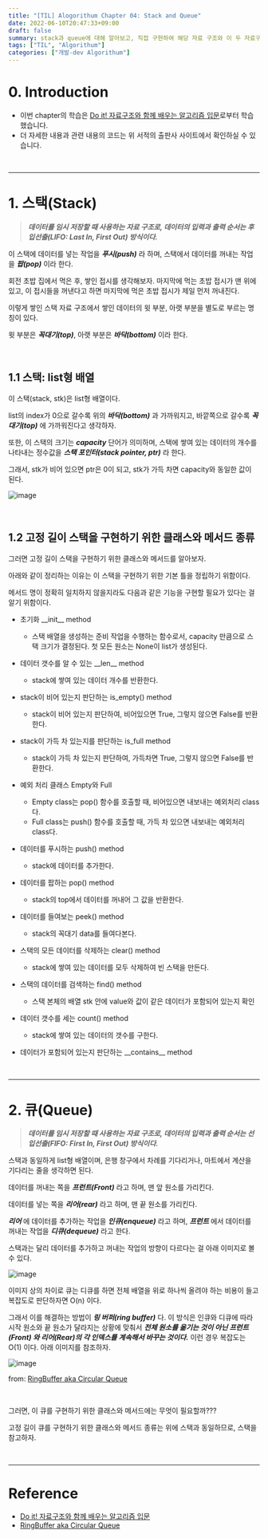 ```yaml
---
title: "[TIL] Alogorithum Chapter 04: Stack and Queue"
date: 2022-06-10T20:47:33+09:00
draft: false
summary: stack과 queue에 대해 알아보고, 직접 구현하여 해당 자료 구조와 이 두 자료구조의 차이점에 대해 이해해보자.
tags: ["TIL", "Algorithum"]
categories: ["개발-dev Algorithum"]
---
```


# 0. Introduction

- 이번 chapter의 학습은 [Do it! 자료구조와 함께 배우는 알고리즘 입문](http://www.kyobobook.co.kr/product/detailViewKor.laf?barcode=9791163031727)로부터 학습했습니다.
- 더 자세한 내용과 관련 내용의 코드는 위 서적의 출판사 사이트에서 확인하실 수 있습니다.

<br>

---

# 1. 스택(Stack)

> **_데이터를 임시 저장할 때 사용하는 자료 구조로, 데이터의 입력과 출력 순서는 후입선출(LIFO: Last In, First Out) 방식이다._**

이 스택에 데이터를 넣는 작업을 **_푸시(push)_** 라 하며, 스택에서 데이터를 꺼내는 작업을 **_팝(pop)_** 이라 한다.

회전 초밥 집에서 먹은 후, 쌓인 접시를 생각해보자. 마지막에 먹는 초밥 접시가 맨 위에 있고, 이 접시들을 꺼낸다고 하면 마지막에 먹은 초밥 접시가 제일 먼저 꺼내진다.

이렇게 쌓인 스택 자료 구조에서 쌓인 데이터의 윗 부분, 아랫 부분을 별도로 부르는 명칭이 있다.

윗 부분은 **_꼭대기(top)_**, 아랫 부분은 **_바닥(bottom)_** 이라 한다.

<br>

## 1.1 스택: list형 배열

이 스택(stack, stk)은 list형 배열이다.

list의 index가 0으로 갈수록 위의 **_바닥(bottom)_** 과 가까워지고, 바깥쪽으로 갈수록 **_꼭대기(top)_** 에 가까워진다고 생각하자.

또한, 이 스택의 크기는 **_capacity_** 단어가 의미하며, 스택에 쌓여 있는 데이터의 개수를 나타내는 정수값을 **_스택 포인터(stack pointer, ptr)_** 라 한다.

그래서, stk가 비어 있으면 ptr은 0이 되고, stk가 가득 차면 capacity와 동일한 값이 된다.

![image](https://user-images.githubusercontent.com/78094972/172626905-1855bada-f74e-4bbd-af2b-e9133dec2d61.jpg)

<br>

## 1.2 고정 길이 스택을 구현하기 위한 클래스와 메서드 종류

그러면 고정 길이 스택을 구현하기 위한 클래스와 메서드를 알아보자.

아래와 같이 정리하는 이유는 이 스택을 구현하기 위한 기본 틀을 정립하기 위함이다.

메서드 명이 정확히 일치하지 않을지라도 다음과 같은 기능을 구현할 필요가 있다는 걸 알기 위함이다.

- 초기화 \_\_init\_\_ method

  - 스택 배열을 생성하는 준비 작업을 수행하는 함수로서, capacity 만큼으로 스택 크기가 결정된다. 첫 모든 원소는 None이 list가 생성된다.

- 데이터 갯수를 알 수 있는 \_\_len\_\_ method

  - stack에 쌓여 있는 데이터 개수를 반환한다.

- stack이 비어 있는지 판단하는 is_empty() method

  - stack이 비어 있는지 판단하여, 비어있으면 True, 그렇지 않으면 False를 반환한다.

- stack이 가득 차 있는지를 판단하는 is_full method

  - stack이 가득 차 있는지 판단하여, 가득차면 True, 그렇지 않으면 False를 반환한다.

- 예외 처리 클래스 Empty와 Full

  - Empty class는 pop() 함수를 호출할 때, 비어있으면 내보내는 예외처리 class다.
  - Full class는 push() 함수를 호출할 때, 가득 차 있으면 내보내는 예외처리 class다.

- 데이터를 푸시하는 push() method

  - stack에 데이터를 추가한다.

- 데이터를 팝하는 pop() method

  - stack의 top에서 데이터를 꺼내어 그 값을 반환한다.

- 데이터를 들여보는 peek() method

  - stack의 꼭대기 data를 들여다본다.

- 스택의 모든 데이터를 삭제하는 clear() method

  - stack에 쌓여 있는 데이터를 모두 삭제하여 빈 스택을 만든다.

- 스택의 데이터를 검색하는 find() method

  - 스택 본체의 배열 stk 안에 value와 값이 같은 데이터가 포함되어 있는지 확인

- 데이터 갯수를 세는 count() method

  - stack에 쌓여 있는 데이터의 갯수를 구한다.

- 데이터가 포함되어 있는지 판단하는 \_\_contains\_\_ method

<br>

---

# 2. 큐(Queue)

> **_데이터를 임시 저장할 때 사용하는 자료 구조로, 데이터의 입력과 출력 순서는 선입선출(FIFO: First In, First Out) 방식이다._**

스택과 동일하게 list형 배열이며, 은행 창구에서 차례를 기다리거나, 마트에서 계산을 기다리는 줄을 생각하면 된다.

데이터를 꺼내는 쪽을 **_프런트(Front)_** 라고 하며, 맨 앞 원소를 가리킨다.

데이터를 넣는 쪽을 **_리어(rear)_** 라고 하며, 맨 끝 원소를 가리킨다.

**_리어_** 에 데이터를 추가하는 작업을 **_인큐(enqueue)_** 라고 하며, **_프런트_** 에서 데이터를 꺼내는 작업을 **_디큐(dequeue)_** 라고 한다.

스택과는 달리 데이터를 추가하고 꺼내는 작업의 방향이 다르다는 걸 아래 이미지로 볼 수 있다.

![image](https://user-images.githubusercontent.com/78094972/172626927-58936a8d-c0bf-4f3b-bc5c-27b71a330eb4.jpg)

이미지 상의 차이로 큐는 디큐를 하면 전체 배열을 위로 하나씩 올려야 하는 비용이 들고 복잡도로 판단하자면 O(n) 이다.

그래서 이를 해결하는 방법이 **_링 버퍼(ring buffer)_** 다. 이 방식은 인큐와 디큐에 따라 시작 원소와 끝 원소가 달라지는 상황에 맞춰서 **_전체 원소를 옮기는 것이 아닌 프런트(Front) 와 리어(Rear)의 각 인덱스를 계속해서 바꾸는 것이다._** 이런 경우 복잡도는 O(1) 이다. 아래 이미지를 참조하자.

![image](https://user-images.githubusercontent.com/78094972/172816375-639e69a6-a57a-4ac2-8982-8a38d86979fe.jpg)

from: [RingBuffer aka Circular Queue](https://iosexample.com/ringbuffer-aka-circular-queue/)

<br>

그러면, 이 큐를 구현하기 위한 클래스와 메서드에는 무엇이 필요할까???

고정 길이 큐를 구현하기 위한 클래스와 메서드 종류는 위에 스택과 동일하므로, 스택을 참고하자.

<br>

---

# Reference

- [Do it! 자료구조와 함께 배우는 알고리즘 입문](http://www.kyobobook.co.kr/product/detailViewKor.laf?barcode=9791163031727)
- [RingBuffer aka Circular Queue](https://iosexample.com/ringbuffer-aka-circular-queue/)
